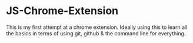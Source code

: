 # JS-Chrome-Extension
This is my first attempt at a chrome extension. Ideally using this to learn all the basics in terms of using git, github & the command line for everything.
